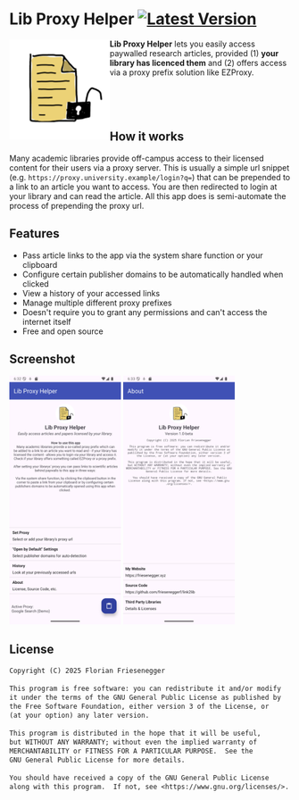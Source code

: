 # Lib Proxy Helper [![Latest Version](https://img.shields.io/github/v/release/frieseneggerf/link2lib)](https://github.com/frieseneggerf/releases/latest)

<img alt="App Icon, paper with lock" src="/metadata/en-US/images/icon.png" align="left" width="180">

**Lib Proxy Helper** lets you easily access paywalled research articles, provided (1) **your library has licenced them** and (2) offers access via a proxy prefix solution like EZProxy.

<br>
<br>
<br>

## How it works
Many academic libraries provide off-campus access to their licensed content for their users via a proxy server. This is usually a simple url snippet (e.g. `https://proxy.university.example/login?q=`) that can be prepended to a link to an article you want to access. You are then redirected to login at your library and can read the article. All this app does is semi-automate the process of prepending the proxy url.

## Features
- Pass article links to the app via the system share function or your clipboard
- Configure certain publisher domains to be automatically handled when clicked
- View a history of your accessed links
- Manage multiple different proxy prefixes
- Doesn't require you to grant any permissions and can't access the internet itself
- Free and open source

## Screenshot
[<img src="/metadata/en-US/images/phoneScreenshots/1.png" width="200">](/metadata/en-US/images/phoneScreenshots/1.png)
[<img src="/metadata/en-US/images/phoneScreenshots/2.png" width="200">](/metadata/en-US/images/phoneScreenshots/2.png)


## License
```
Copyright (C) 2025 Florian Friesenegger

This program is free software: you can redistribute it and/or modify
it under the terms of the GNU General Public License as published by
the Free Software Foundation, either version 3 of the License, or
(at your option) any later version.

This program is distributed in the hope that it will be useful,
but WITHOUT ANY WARRANTY; without even the implied warranty of
MERCHANTABILITY or FITNESS FOR A PARTICULAR PURPOSE.  See the
GNU General Public License for more details.

You should have received a copy of the GNU General Public License
along with this program.  If not, see <https://www.gnu.org/licenses/>.
```
